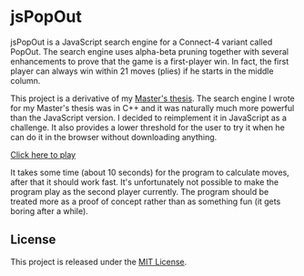 jsPopOut
========

jsPopOut is a JavaScript search engine for a Connect-4 variant called PopOut. The search engine uses alpha-beta pruning together with several enhancements to prove that the game is a first-player win. In fact, the first player can always win within 21 moves (plies) if he starts in the middle column.

This project is a derivative of my [Master's thesis](http://herkules.oulu.fi/thesis/nbnfioulu-201405281532.pdf). The search engine I wrote for my Master's thesis was in C++ and it was naturally much more powerful than the JavaScript version. I decided to reimplement it in JavaScript as a challenge. It also provides a lower threshold for the user to try it when he can do it in the browser without downloading anything.

[Click here to play](https://cdn.rawgit.com/jpekkala/jsPopOut/master/play.html)

It takes some time (about 10 seconds) for the program to calculate moves, after that it should work fast. It's unfortunately not possible to make the program play as the second player currently. The program should be treated more as a proof of concept rather than as something fun (it gets boring after a while).

License
-------

This project is released under the [MIT License](LICENSE).
